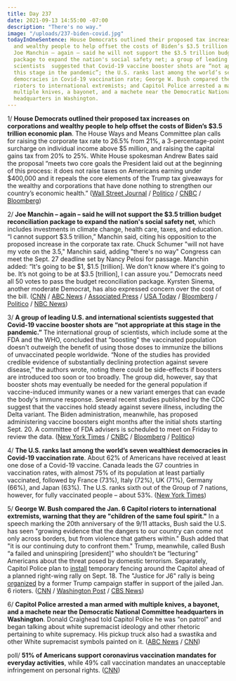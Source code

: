 ```yaml
---
title: Day 237
date: 2021-09-13 14:55:00 -07:00
description: "There's no way."
image: "/uploads/237-biden-covid.jpg"
todayInOneSentence: House Democrats outlined their proposed tax increases on corporations
  and wealthy people to help offset the costs of Biden’s $3.5 trillion economic plan;
  Joe Manchin – again – said he will not support the $3.5 trillion budget reconciliation
  package to expand the nation's social safety net; a group of leading U.S. and international
  scientists  suggested that Covid-19 vaccine booster shots are “not appropriate at
  this stage in the pandemic”; the U.S. ranks last among the world’s seven wealthiest
  democracies in Covid-19 vaccination rate; George W. Bush compared the Jan. 6 Capitol
  rioters to international extremists; and Capitol Police arrested a man armed with
  multiple knives, a bayonet, and a machete near the Democratic National Committee
  headquarters in Washington.
---
```


1/ **House Democrats outlined their proposed tax increases on corporations and wealthy people to help offset the costs of Biden’s $3.5 trillion economic plan**. The House Ways and Means Committee plan calls for raising the corporate tax rate to 26.5% from 21%, a 3-percentage-point surcharge on individual income above $5 million, and raising the capital gains tax from 20% to 25%. White House spokesman Andrew Bates said the proposal “meets two core goals the President laid out at the beginning of this process: it does not raise taxes on Americans earning under $400,000 and it repeals the core elements of the Trump tax giveaways for the wealthy and corporations that have done nothing to strengthen our country’s economic health.” ([Wall Street Journal](https://www.wsj.com/articles/democrats-release-details-of-tax-increase-11631539532?mod=hp_lead_pos1) / [Politico](https://www.politico.com/news/2021/09/12/corporate-tax-rate-511570) / [CNBC](https://www.cnbc.com/2021/09/13/house-democrats-propose-tax-increases-in-3point5-trillion-budget-bill.html) / [Bloomberg](https://www.bloomberg.com/news/articles/2021-09-12/house-democrats-set-to-propose-corporate-tax-rate-of-26-5?sref=MIBMEEoj))

2/ **Joe Manchin – again – said he will not support the $3.5 trillion budget reconciliation package to expand the nation's social safety net**, which includes investments in climate change, health care, taxes, and education. “I cannot support $3.5 trillion,” Manchin said, citing his opposition to the proposed increase in the corporate tax rate. Chuck Schumer "will not have my vote on the 3.5," Manchin said, adding "there's no way" Congress can meet the Sept. 27 deadline set by Nancy Pelosi for passage. Manchin added: “It's going to be $1, $1.5 \[trillion\]. We don't know where it's going to be. It’s not going to be at $3.5 \[trillion\], I can assure you.” Democrats need all 50 votes to pass the budget reconciliation package. Kyrsten Sinema, another moderate Democrat, has also expressed concern over the cost of the bill. ([CNN](https://www.cnn.com/2021/09/12/politics/joe-manchin-democratic-bill-3-trillion-climate-provisions/index.html) / [ABC News](https://abcnews.go.com/Politics/strategic-pause-budget-bill-sen-joe-manchin/story?id=79961426) / [Associated Press](https://apnews.com/article/joe-biden-business-kamala-harris-bills-joe-manchin-4db2dd036fb62400dde2b7131dda4f8b) / [USA Today](https://www.usatoday.com/story/news/politics/2021/09/12/joe-manchin-wont-vote-3-5-t-reconciliation-bill/8308213002/) / [Bloomberg](https://www.bloomberg.com/news/articles/2021-09-13/biden-budget-plan-spurs-lobbying-frenzy-with-all-eyes-on-manchin?srnd=politics-vp&sref=MIBMEEoj) / [Politico](https://www.politico.com/news/2021/09/12/manchin-senate-spending-agenda-511482) / [NBC News](https://www.nbcnews.com/politics/congress/sen-manchin-casts-doubt-reconciliation-deal-pelosi-s-sept-27-n1279005))

3/ **A group of leading U.S. and international scientists  suggested that Covid-19 vaccine booster shots are “not appropriate at this stage in the pandemic.”** The international group of scientists, which include some at the FDA and the WHO, concluded that "boosting" the vaccinated population doesn't outweigh the benefit of using those doses to immunize the billions of unvaccinated people worldwide. “None of the studies has provided credible evidence of substantially declining protection against severe disease,” the authors wrote, noting there could be side-effects if boosters are introduced too soon or too broadly. The group did, however, say that booster shots may eventually be needed for the general population if vaccine-induced immunity wanes or a new variant emerges that can evade the body's immune response. Several recent studies published by the CDC suggest that the vaccines hold steady against severe illness, including the Delta variant. The Biden administration, meanwhile, has proposed administering vaccine boosters eight months after the initial shots starting Sept. 20. A committee of FDA advisers is scheduled to meet on Friday to review the data. ([New York Times](https://www.nytimes.com/2021/09/13/health/covid-vaccine-booster-lancet.html) / [CNBC](https://www.cnbc.com/2021/09/13/covid-booster-shots-data-shows-third-shots-not-appropriate-at-this-time-scientists-conclude.html) / [Bloomberg](https://www.bloomberg.com/news/articles/2021-09-13/most-people-don-t-need-covid-vaccine-boosters-scientists-find?sref=MIBMEEoj) / [Politico](https://www.politico.com/news/2021/09/13/cdc-biden-health-team-vaccine-boosters-511529))

4/ **The U.S. ranks last among the world’s seven wealthiest democracies in Covid-19 vaccination rate**. About 62% of Americans have received at least one dose of a Covid-19 vaccine. Canada leads the G7 countries in vaccination rates, with almost 75% of its population at least partially vaccinated, followed by France (73%), Italy (72%), UK (71%), Germany (66%), and Japan (63%). The U.S. ranks sixth out of the Group of 7 nations, however, for fully vaccinated people – about 53%. ([New York Times](https://www.nytimes.com/2021/09/11/world/asia/us-vaccination-rate-low.html))

5/ **George W. Bush compared the Jan. 6 Capitol rioters to international extremists, warning that they are "children of the same foul spirit."** In a speech marking the 20th anniversary of the 9/11 attacks, Bush said the U.S. has seen "growing evidence that the dangers to our country can come not only across borders, but from violence that gathers within." Bush added that "it is our continuing duty to confront them."  Trump, meanwhile, called Bush “a failed and uninspiring \[president\]” who shouldn’t be “lecturing” Americans about the threat posed by domestic terrorism. Separately, Capitol Police plan to [install](https://www.cnn.com/2021/09/13/politics/capitol-hill-fencing-returns/) temporary fencing around the Capitol ahead of a planned right-wing rally on Sept. 18. The "Justice for J6" rally is being [organized](https://whatthefuckjusthappenedtoday.com/2021/09/08/day-232/#8-an-internal-capitol-police-memo-wa) by a former Trump campaign staffer in support of the jailed Jan. 6 rioters. ([CNN](https://www.cnn.com/2021/09/11/politics/george-w-bush-9-11-speech-domestic-violent-extremism/) / [Washington Post](https://www.washingtonpost.com/politics/trump-takes-aim-at-george-w-bush-saying-he-shouldnt-lecture-about-threat-of-domestic-terrorism/2021/09/13/ad66d9e6-14b0-11ec-b976-f4a43b740aeb_story.html) / [CBS News](https://www.cbsnews.com/news/george-w-bush-violent-extremists-abroad-and-at-home-are-children-of-the-same-foul-spirit/))

6/ **Capitol Police arrested a man armed with multiple knives, a bayonet, and a machete near the Democratic National Committee headquarters in Washington**. Donald Craighead told Capitol Police he was "on patrol" and began talking about white supremacist ideology and other rhetoric pertaining to white supremacy. His pickup truck also had a swastika and other White supremacist symbols painted on it. ([ABC News](https://abcnews.go.com/Politics/man-arrested-weapons-dnc-headquarters-capitol-police/story?id=79990496) / [CNN](https://www.cnn.com/2021/09/13/politics/bayonet-machete-arrest-capitol-police/index.html))

poll/ **51% of Americans support coronavirus vaccination mandates for everyday activities**, while 49% call vaccination mandates an unacceptable infringement on personal rights. ([CNN](https://www.cnn.com/2021/09/13/politics/cnn-poll-coronavirus-vaccine-mandates/index.html))
